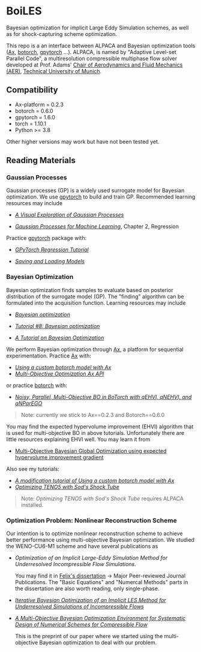 # BoiLES
Bayesian optimization for implicit Large Eddy Simulation schemes, as well as for shock-capturing scheme optimization.

This repo is a an interface between ALPACA and Bayesian optimization tools ([Ax](https://ax.dev/), [botorch](https://botorch.org/), [gpytorch](https://gpytorch.ai/) ...).
ALPACA, is named by "Adaptive Level-set Parallel Code", a multiresolution compressible multiphase flow solver developed at Prof. Adams' [Chair of Aerodynamics and Fluid Mechanics (AER)](https://www.mw.tum.de/en/aer/home/), [Technical University of Munich](https://www.tum.de/en/).

## Compatibility

- Ax-platform = 0.2.3
- botorch = 0.6.0
- gpytorch = 1.6.0
- torch = 1.10.1
- Python >= 3.8

Other higher versions may work but have not been tested yet. 

## Reading Materials

### Gaussian Processes

Gaussian processes (GP) is a widely used surrogate model for Bayesian optimization. We use [gpytorch](https://gpytorch.ai/) to build and train GP. Recommended learning resources may include

- [*A Visual Exploration of Gaussian Processes*](https://distill.pub/2019/visual-exploration-gaussian-processes/) 

- [*Gaussian Processes for Machine Learning*](http://gaussianprocess.org/gpml/chapters/RW.pdf), Chapter 2, Regression

Practice [gpytorch](https://gpytorch.ai/) package with:

- [*GPyTorch Regression Tutorial*](https://docs.gpytorch.ai/en/stable/examples/01_Exact_GPs/Simple_GP_Regression.html)

- [*Saving and Loading Models*](https://docs.gpytorch.ai/en/stable/examples/00_Basic_Usage/Saving_and_Loading_Models.html)

### Bayesian Optimization

Bayesian optimization finds samples to evaluate based on posterior distribution of the surrogate model (GP). The "finding" algorithm can be formulated into the acquisition function.
Learning resources may include 

- [*Bayesian optimization*](http://krasserm.github.io/2018/03/21/bayesian-optimization/)

- [*Tutorial #8: Bayesian optimization*](https://www.borealisai.com/en/blog/tutorial-8-bayesian-optimization/)

- [*A Tutorial on Bayesian Optimization*](https://arxiv.org/pdf/1807.02811.pdf)

We perform Bayesian optimization through [Ax](https://ax.dev/), a platform for sequential experimentation. Practice [Ax](https://ax.dev/) with:

- [*Using a custom botorch model with Ax*](https://botorch.org/v/0.6.0/tutorials/custom_botorch_model_in_ax)
- [*Multi-Objective Optimization Ax API*](https://ax.dev/versions/0.2.3/tutorials/multiobjective_optimization.html)

or practice [botorch](https://botorch.org/) with:

- [*Noisy, Parallel, Multi-Objective BO in BoTorch with qEHVI, qNEHVI, and qNParEGO*](https://botorch.org/v/0.6.0/tutorials/multi_objective_bo)

> Note: currently we stick to Ax==0.2.3 and Botorch==0.6.0

You may find the expected hypervolume improvement (EHVI) algorithm that is used for multi-objective BO in above tutorials. Unfortunately there are little resources explaining EHVI well. You may learn it from 

- [Multi-Objective Bayesian Global Optimization using expected hypervolume improvement gradient](https://www.sciencedirect.com/science/article/pii/S2210650217307861)

Also see my tutorials:

- [*A modification tutorial of Using a custom botorch model with Ax*](./tutorial/01_basic_usage.ipynb)
- [*Optimizing TENO5 with Sod's Shock Tube*](./tutorial/02_sobo_teno5_sod_shock_tube.ipynb)

> Note: *Optimizing TENO5 with Sod's Shock Tube* requires ALPACA installed.

### Optimization Problem: Nonlinear Reconstruction Scheme

Our intention is to optimize nonlinear reconstruction scheme to achieve better performance using multi-objective Bayesian optimization. We studied the WENO-CU6-M1 scheme and have several publications as

- *Optimization of an Implicit Large-Eddy Simulation Method for Underresolved Incompressible Flow Simulations*.

    You may find it in [Felix's dissertation](https://mediatum.ub.tum.de/1327615) -> Major Peer-reviewed Journal Publications. 
The "Basic Equations" and "Numercal Methods" parts in the dissertation are also worth reading, only single-phase.

- [*Iterative Bayesian Optimization of an Implicit LES Method for Underresolved Simulations of Incompressible Flows*](http://www.tsfp-conference.org/proceedings/2017/2/207.pdf)

- [*A Multi-Objective Bayesian Optimization Environment for Systematic Design of Numerical Schemes for Compressible Flow*](https://papers.ssrn.com/sol3/papers.cfm?abstract_id=4028726)

    This is the preprint of our paper where we started using the multi-objective Bayesian optimization to deal with our problem.
